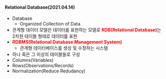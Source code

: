 #### Relational Database(2021.04.14)

- Database 
  - Organized Collection of Data
- 관계형 데이터 모델은 데이터를 표현하는 모델로 <span style="color:red">**RDB(Relational Database)**</span>는 2차원 테이블 형태로 데이터를 표현
- <span style="color:red">**RDBMS(Relational Database Management System)**</span>
  - 관계형 데이터베이스를 생성 및 수정하는 시스템 
- 하나 혹은 그 이상의 테이블들로 구성
- Columns(Variables)
- Rows(Observations/Records)
- Normalization(Reduce Redudancy)

